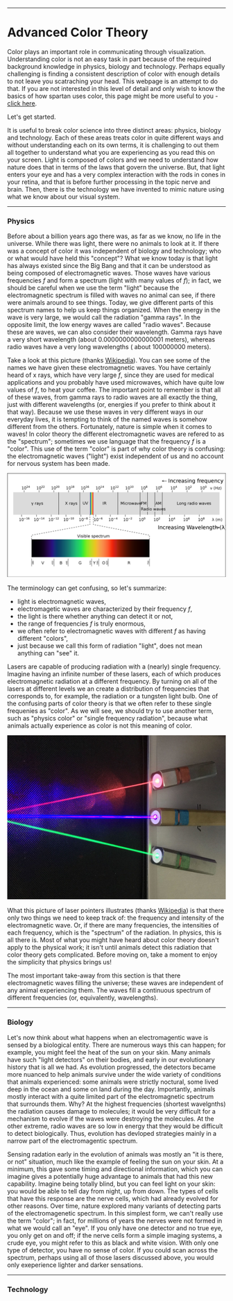 
____
# Advanced Color Theory

Color plays an important role in communicating through visualization. Understanding color is not an easy task in part because of the required background knowledge in physics, biology and technology. Perhaps equally challenging is finding a consistent description of color with enough details to not leave you scatraching your head. This webpage is an attempt to do that. If you are not interested in this level of detail and only wish to know the basics of how spartan uses color, this page might be more useful to you - [click here](color_theory.md).

Let's get started.

It is useful to break color science into three distinct areas: physics, biology and technology. Each of these areas treats color in quite different ways and without understanding each on its own terms, it is challenging to out them all together to understand what you are experiencing as you read this on your screen. Light is composed of colors and we need to understand how nature does that in terms of the laws that govern the universe. But, that light enters your eye and has a very complex interaction with the rods in cones in your retina, and that is before further processing in the topic nerve and brain. Then, there is the technology we have invented to mimic nature using what we know about our visual system. 

____
### Physics

Before about a billion years ago there was, as far as we know, no life in the universe. While there was light, there were no animals to look at it. If there was a concept of color it was independent of biology and technology; who or what would have held this "concept"? What we know today is that light has always existed since the Big Bang and that it can be understood as being composed of electromagnetic waves. Those waves have various frequencies _f_ and form a spectrum (light with many values of _f_); in fact, we should be careful when we use the term "light" because the electromagnetic spectrum is filled with waves no animal can see, if there were animals around to see things. Today, we give different parts of this spectrum names to help us keep things organized. When the energy in the wave is very large, we would call the radiation "gamma rays". In the opposite limit, the low energy waves are called "radio waves". Because these are waves, we can also consider their wavelength. Gamma rays have a very short wavelength (about 0.0000000000000001 meters), whereas radio waves have a very long wavelengths ( about 100000000 meters). 


Take a look at this picture (thanks [Wikipedia](https://commons.wikimedia.org/w/index.php?curid=2521356)). You can see some of the names we have given these electromagnetic waves. You have certainly heard of x rays, which have very large _f_, since they are used for medical applications and you probably have used microwaves, which have quite low values of _f_, to heat your coffee. The important point to remember is that all of these waves, from gamma rays to radio waves are all exactly the thing, just with different wavelengths (or, energies if you prefer to think about it that way). Because we use these waves in very different ways in our everyday lives, it is tempting to think of the named waves is somehow different from the others. Fortunately, nature is simple when it comes to waves! In color theory the different electromagnetic waves are refered to as the "spectrum"; sometimes we use language that the frequency _f_ is a "color". This use of the term "color" is part of why color theory is confusing: the electromagnetic waves ("light") exist independent of us and no account for nervous system has been made. 

![EM](EM_spectrum.png)

The terminology can get confusing, so let's summarize:
* light is electromagnetic waves,
* electromagetic waves are characterized by their frequency _f_,
* the light is there whether anything can detect it or not,
* the range of frequencies _f_ is truly enormous,
* we often refer to electromagnetic waves with different _f_ as having different "colors",
* just because we call this form of radiation "light", does not mean anything can "see" it.

Lasers are capable of producing radiation with a (nearly) single frequency. Imagine having an infinite number of these lasers, each of which produces electromagnetic radiation at a different frequency. By turning on all of the lasers at different levels we an create a distribution of frequencies that corresponds to, for example, the radiation or a tungsten light bulb. One of the confusing parts of color theory is that we often refer to these single frequenies as "color". As we will see, we should try to use another term, such as "physics color" or "single frequency radiation", because what animals actually experience as color is not this meaning of color. 

![lasers](Laser_Pointers.jpg)

What this picture of laser pointers illustrates (thanks [Wikipedia](https://en.wikipedia.org/wiki/Laser_pointer)) is that there only two things we need to keep track of: the frequency and intensity of the electromagnetic wave. Or, if there are many frequencies, the intensities of each frequency, which is the "spectrum" of the radiation. In physics, this is all there is. Most of what you might have heard about color theory doesn't apply to the physical work; it isn't until animals detect this radiation that color theory gets complicated. Before moving on, take a moment to enjoy the simplicity that physics brings us! 


The most important take-away from this section is that there electromagnetic waves filling the universe; these waves are independent of any animal experiencing them. The waves fill a continuous spectrum of different frequencies (or, equivalently, wavelengths). 

_____
### Biology

Let's now think about what happens when an electromagentic wave is sensed by a biological entity. There are numerous ways this can happen; for example, you might feel the heat of the sun on your skin. Many animals have such "light detectors" on their bodies, and early in our evolutionary history that is all we had. As evolution progressed, the detectors became more nuanced to help animals survive under the wide variety of conditions that animals experienced: some animals were strictly noctural, some lived deep in the ocean and some on land during the day. Importantly, animals mostly interact with a quite limited part of the electromagnetic spectrum that surrounds them. Why? At the highest frequencies (shortest wavelgnths) the radiation causes damage to molecules; it would be very difficult for a mechanism to evolve if the waves were destroying the molecules. At the other extreme, radio waves are so low in energy that they would be difficult to detect biologically. Thus, evolution has devloped strategies mainly in a narrow part of the electromagentic spectrum. 

Sensing radation early in the evolution of animals was mostly an "it is there, or not" situation, much like the example of feeling the sun on your skin. At a minimum, this gave some timing and directional information, which you can imagine gives a potentially huge advantage to animals that had this new capability. Imagine being totally blind, but you can feel light on your skin: you would be able to tell day from night, up from down. The types of cells that have this response are the nerve cells, which had already evolved for other reasons.  Over time, nature explored many variants of detecting parts of the electromagenetic spectrum. In this simplest form, we can't really use the term "color"; in fact, for millions of years the nerves were not formed in what we would call an "eye". If you only have one detector and no true eye, you only get on and off; if the nerve cells form a simple imaging systems, a crude eye, you might refer to this as black and white vision. With only one type of detector, you have no sense of color. If you could scan across the spectrum, perhaps using all of those lasers discussed above, you would only exeperience lighter and darker sensations. 



____
### Technology
